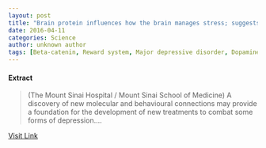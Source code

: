 ```yaml
---
layout: post
title: "Brain protein influences how the brain manages stress; suggests new model of depression"
date: 2016-04-11
categories: Science
author: unknown author
tags: [Beta-catenin, Reward system, Major depressive disorder, Dopamine, MicroRNA, Brain, Mount Sinai Health System, Neurotransmitter, Nervous system, Health, Biology, Neuroscience]
---
```





#### Extract
>(The Mount Sinai Hospital / Mount Sinai School of Medicine) A discovery of new molecular and behavioural connections may provide a foundation for the development of new treatments to combat some forms of depression....



[Visit Link](http://www.eurekalert.org/pub_releases/2014-11/tmsh-bpi111214.php)


